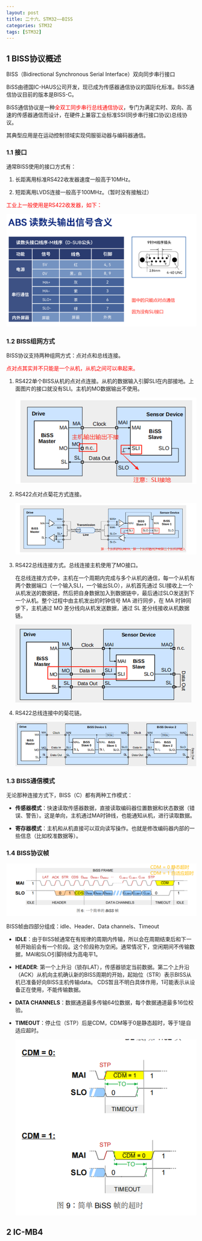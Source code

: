 ```yaml
---
layout: post
title: 二十六、STM32——BISS
categories: STM32
tags: [STM32]
---
```


## 1 BISS协议概述

BISS（Bidirectional Synchronous Serial Interface）双向同步串行接口

BiSS由德国IC-HAUS公司开发，现已成为传感器通信协议的国际化标准。BiSS通信协议目前的版本是BISS-C。

BiSS通信协议是一种<font color="red">全双工同步串行总线通信协议</font>，专门为满足实时、双向、高速的传感器通信而设计，在硬件上兼容工业标准SSI(同步串行接口协议)总线协议。

其典型应用是在运动控制领域实现伺服驱动器与编码器通信。

### 1.1 接口

通常BISS使用的接口方式有：

1. 长距离用标准RS422收发器速度一般高于10MHz。

2. 短距离用LVDS连接一般高于100MHz。（暂时没有接触过）

<font color="red">工业上一般使用是RS422收发器，如下：</font>

![alt text](./biss_image_bak/image.png)

### 1.2 BISS组网方式

BISS协议支持两种组网方式：点对点和总线连接。

<font color="red">点对点其实并不只能是一个从机，从机之间可以串起来。</font>

1. RS422单个BISS从机的点对点连接。从机的数据输入引脚SLI在内部接地。上面图片的接口就没有SLI。主机的MO数据输出不使用。

    ![alt text](./biss_image_bak/image-1.png)

2. RS422点对点菊花方式连接。

   ![alt text](./biss_image_bak/image-3.png)

3. RS422总线连接方式。总线连接主机使用了MO接口。

    在总线连接方式中，主机在一个周期内完成与多个从机的通信，每一个从机有两个数据端口（一个输入SLI，一个输出SLO），从机首先通过 SLI接收上一个从机发送的数据链，然后把自身数据加入到数据链中，最后通过SLO发送到下一个从机。整个过程中由主机发出的时钟信号 MA 进行同步，在 MA 时钟同步下，主机通过 MO 差分线向从机发送数据，通过 SL 差分线接收从机数据链。

    ![alt text](./biss_image_bak/image-2.png)

4. RS422总线连接中的菊花链。

    ![alt text](./biss_image_bak/image-4.png)   

### 1.3 BISS通信模式

无论那种连接方式下，BISS（C）都有两种工作模式：

- **传感器模式**：快速读取传感器数据，直接读取编码器位置数据和状态数据（错误、警告）。这是单向，主机通过MA时钟线，也能通知从机，进行读取数据。

- **寄存器模式**：主机和从机直接可以双向读写操作。也就是修改编码器内部的一些信息（比如校准数据等）。

### 1.4 BISS协议帧

![alt text](./biss_image_bak/image-5.png)

BISS帧由四部分组成：idle、Header、Data channels、Timeout

- **IDLE**：由于BISS帧通常在有规律的周期内传输，所以会在周期结束后和下一帧开始前会有一个阶段。这个阶段称为空闲。通常情况下，空闲期间不传输数据，MAI和SLO引脚持续为高电平1。

- **HEADER**: 第一个上升沿（锁存LAT），传感器锁定当前数据。第二个上升沿（ACK）从机向主机确认新的BISS周期的开始，起始位（STR）表示BISS从机已准备好向BISS主机传输data。
              CDS暂且不明白具体作用，1可能表示从设备正在使用，不能传输数据。

- **DATA CHANNELS**：数据通道最多传输64位数据，每个数据通道最多16位校验。

- **TIMEOUT**：停止位（STP）后是CDM，CDM等于0是静态超时，等于1是自适应超时。

    ![alt text](./biss_image_bak/image-6.png)

## 2 IC-MB4

